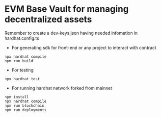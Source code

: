 # EVM Base Vault for managing decentralized assets

Remember to create a dev-keys.json having needed infomation in hardhat.config.ts

- For generating sdk for front-end or any project to interact with contract
```shell
npx hardhat compile
npm run build
```

- For testing
```shell
npx hardhat test

```

- For running hardhat network forked from mainnet
```shell
npm install
npx hardhat compile
npm run blockchain
npm run deployments

```
